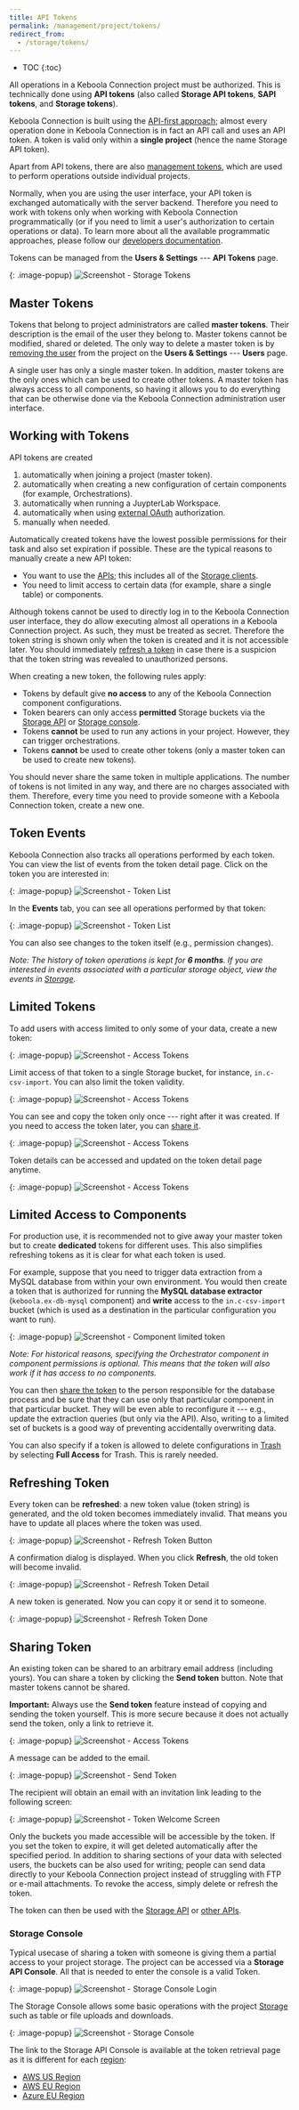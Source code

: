 ```yaml
---
title: API Tokens
permalink: /management/project/tokens/
redirect_from:
  - /storage/tokens/
---
```


* TOC
{:toc}

All operations in a Keboola Connection project must be authorized. This is technically done using **API tokens**
(also called **Storage API tokens**, **SAPI tokens**, and **Storage tokens**). 

Keboola Connection is built using the [API-first approach](https://apigee.com/about/tags/api-first-0); almost every 
operation done in Keboola Connection is in fact an API call and uses an API token. A token is valid only within 
a **single project** (hence the name Storage API token). 

Apart from API tokens, there are also [management tokens](/management/account/#tokens), which are used 
to perform operations outside individual projects.

Normally, when you are using the user interface, your API token is exchanged automatically with
the server backend. Therefore you need to work with tokens only when working with Keboola Connection programmatically 
(or if you need to limit a user's authorization to certain operations or data). 
To learn more about all the available programmatic approaches, please follow our 
[developers documentation](https://developers.keboola.com/overview/api/).

Tokens can be managed from the **Users & Settings** --- **API Tokens** page.

{: .image-popup}
![Screenshot - Storage Tokens](/management/project/tokens/overview.png)

## Master Tokens
Tokens that belong to project administrators are called **master tokens**. Their description is 
the email of the user they belong to. Master tokens cannot be modified, shared or deleted. 
The only way to delete a master token is by [removing the user](/management/project/users/#removing-a-user) 
from the project on the **Users & Settings** --- **Users** page. 

A single user has only a single master token. In addition, master tokens are the only ones which can be 
used to create other tokens. A master token has always access to all components, so having it allows you 
to do everything that can be otherwise done via the Keboola Connection administration user interface.

## Working with Tokens
API tokens are created

1. automatically when joining a project (master token).
2. automatically when creating a new configuration of certain components (for example, Orchestrations).
3. automatically when running a JuypterLab Workspace.
4. automatically when using [external OAuth](/components/#external-authorization) authorization.
5. manually when needed.

Automatically created tokens have the lowest possible permissions for their task and also set expiration if possible.
These are the typical reasons to manually create a new API token:

- You want to use the [APIs](https://developers.keboola.com/overview/api/); this includes all of the [Storage clients](https://developers.keboola.com/integrate/storage/#storage-api-clients).
- You need to limit access to certain data (for example, share a single table) or components.

Although tokens cannot be used to directly log in to the Keboola Connection user interface, they do allow executing almost all 
operations in a Keboola Connection project. As such, they must be treated as secret. Therefore the token 
string is shown only when the token is created and it is not accessible later. You should 
immediately [refresh a token](#refreshing-a-token) in case there is a suspicion that the 
token string was revealed to unauthorized persons.

When creating a new token, the following rules apply:

- Tokens by default give **no access** to any of the Keboola Connection component configurations.
- Token bearers can only access **permitted** Storage buckets via the [Storage API](http://developers.keboola.com/integrate/storage/) or
[Storage console](https://storage-api-console.keboola.com/). 
- Tokens **cannot** be used to run any actions in your project. However, they can trigger orchestrations.
- Tokens **cannot** be used to create other tokens (only a master token can be used to create new tokens).

You should never share the same token in multiple applications. The number of tokens is not 
limited in any way, and there are no charges associated with them. Therefore, every time you need to provide
someone with a Keboola Connection token, create a new one.

## Token Events
Keboola Connection also tracks all operations performed by each token. You can view the list of events from 
the token detail page. Click on the token you are interested in:

{: .image-popup}
![Screenshot - Token List](/management/project/tokens/token-list.png)

In the **Events** tab, you can see all operations performed by that token:

{: .image-popup}
![Screenshot - Token List](/management/project/tokens/events.png)

You can also see changes to the token itself (e.g., permission changes).

*Note: The history of token operations is kept for **6 months**. If you are interested in 
events associated with a particular storage object, view the events in [Storage](/storage/).*

## Limited Tokens
To add users with access limited to only some of your data, create a new token:

{: .image-popup}
![Screenshot - Access Tokens](/management/project/tokens/access-tokens.png)

Limit access of that token to a single Storage bucket, for instance, `in.c-csv-import`.
You can also limit the token validity.

{: .image-popup}
![Screenshot - Access Tokens](/management/project/tokens/access-token-detail.png)

You can see and copy the token only once --- right after it was created. If you
need to access the token later, you can [share it](#sharing-token).

{: .image-popup}
![Screenshot - Access Tokens](/management/project/tokens/access-token-detail-2.png)

Token details can be accessed and updated on the token detail page anytime.

{: .image-popup}
![Screenshot - Access Tokens](/management/project/tokens/access-token-detail-3.png)

## Limited Access to Components
For production use, it is recommended not to give away your master token but to create **dedicated** tokens for
different uses. This also simplifies refreshing tokens as it is clear for what each token is used.

For example, suppose that you need to trigger data extraction from a MySQL database from within your own environment.
You would then create a token that is authorized for running the **MySQL database extractor** (`keboola.ex-db-mysql` component) and
**write** access to the `in.c-csv-import` bucket (which is used as a destination in the particular configuration you want to run).

{: .image-popup}
![Screenshot - Component limited token](/management/project/tokens/component-limited.png)

*Note: For historical reasons, specifying the Orchestrator component in component permissions is optional. 
This means that the token will also work if it has access to no components.*

You can then [share the token](#sharing-a-token) to the person responsible for the database process and be 
sure that they can use only that particular component in that particular bucket. They will be even able to 
reconfigure it --- e.g., update the extraction queries (but only via the API).
Also, writing to a limited set of buckets is a good way of preventing accidentally overwriting data.

You can also specify if a token is allowed to delete configurations in [Trash](/components/#delete-configuration) by 
selecting **Full Access** for Trash. This is rarely needed.

## Refreshing Token
Every token can be **refreshed**: a new token value (token string) is generated, and the old token becomes 
immediately invalid. That means you have to update all places where the token was used.

{: .image-popup}
![Screenshot - Refresh Token Button](/management/project/tokens/refresh-token.png)

A confirmation dialog is displayed. When you click **Refresh**, the old token will become invalid.

{: .image-popup}
![Screenshot - Refresh Token Detail](/management/project/tokens/refresh-token-detail.png)

A new token is generated. Now you can copy it or send it to someone.

{: .image-popup}
![Screenshot - Refresh Token Done](/management/project/tokens/refresh-token-done.png)

## Sharing Token
An existing token can be shared to an arbitrary email address (including yours). You can
share a token by clicking the **Send token** button. Note that master tokens cannot be shared. 

**Important:** Always use the **Send token** feature instead of copying and sending the token yourself. 
This is more secure because it does not actually send the token, only a link to retrieve it.

{: .image-popup}
![Screenshot - Access Tokens](/management/project/tokens/send-token-button.png)

A message can be added to the email.

{: .image-popup}
![Screenshot - Send Token](/management/project/tokens/send-token.png)

The recipient will obtain an email with an invitation link leading to the following screen:

{: .image-popup}
![Screenshot - Token Welcome Screen](/management/project/tokens/token-welcome.png)

Only the buckets you made accessible will be accessible by the token. If you set the token to expire, 
it will get deleted automatically after the specified period. In addition to sharing sections of 
your data with selected users, the buckets can be also used for writing;
people can send data directly to your Keboola Connection project instead of struggling with FTP or e-mail attachments.
To revoke the access, simply delete or refresh the token.

The token can then be used with the [Storage API](https://developers.keboola.com/integrate/) 
or [other APIs](https://developers.keboola.com/overview/api/). 

### Storage Console
Typical usecase of sharing a token with someone is giving them a partial access to your project storage. The 
project can be accessed via a **Storage API Console**. All that is needed to enter the console is 
a valid Token.

{: .image-popup}
![Screenshot - Storage Console Login](/management/project/tokens/storage-console-login.png)

The Storage Console allows some basic operations with the project [Storage](/storage/) such as table or file uploads and downloads.

{: .image-popup}
![Screenshot - Storage Console](/management/project/tokens/storage-console.png)

The link to the Storage API Console is available at the token retrieval page as it is different for each 
[region](https://developers.keboola.com/overview/api/):

- [AWS US Region](https://storage-api-console.keboola.com/?endpoint=https%3A%2F%2Fconnection.keboola.com)
- [AWS EU Region](https://storage-api-console.keboola.com/?endpoint=https%3A%2F%2Fconnection.eu-central-1.keboola.com)
- [Azure EU Region](https://storage-api-console.keboola.com/?endpoint=https%3A%2F%2Fconnection.north-europe.azure.keboola.com)
